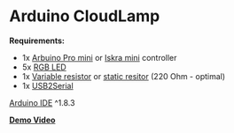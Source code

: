 # Arduino CloudLamp

**Requirements:**

 - 1x [Arbuino Pro mini](https://www.arduino.cc/en/Main/ArduinoBoardProMini) or [Iskra mini](http://amperka.ru/product/iskra-mini-headless) controller
 - 5x [RGB LED](http://amperka.ru/product/rgb-led-5mm)
 - 1x [Variable resistor](http://amperka.ru/product/potentiometer) or [static resitor](http://amperka.ru/product/resistor) (220 Ohm - optimal)
 - 1x [USB2Serial](https://www.arduino.cc/en/Main/USBSerial)

[Arduino IDE](https://www.arduino.cc/en/main/software) ^1.8.3

[**Demo Video**](https://www.youtube.com/watch?v=0cdhhGDoEeM)
